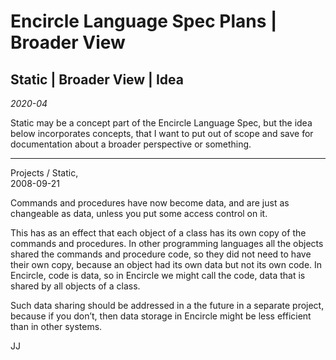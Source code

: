 Encircle Language Spec Plans | Broader View
===========================================

Static | Broader View | Idea
----------------------------

*2020-04*

Static may be a concept part of the Encircle Language Spec, but the idea below incorporates concepts, that I want to put out of scope and save for documentation about a broader perspective or something.

-----

Projects / Static,  
2008-09-21

Commands and procedures have now become data, and are just as changeable as data, unless you put some access control on it.

This has as an effect that each object of a class has its own copy of the commands and procedures. In other programming languages all the objects shared the commands and procedure code, so they did not need to have their own copy, because an object had its own data but not its own code. In Encircle, code is data, so in Encircle we might call the code, data that is shared by all objects of a class.

Such data sharing should be addressed in a the future in a separate project, because if you don’t, then data storage in Encircle might be less efficient than in other systems.

JJ